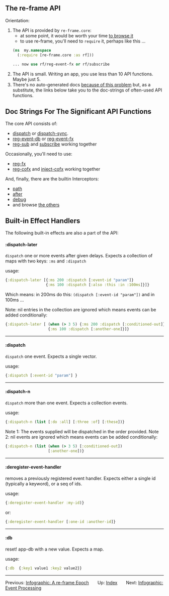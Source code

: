 ## The re-frame API

Orientation:
  1. The API is provided by `re-frame.core`: 
     - at some point, it would be worth your time [to browse it](/src/re_frame/core.cljc)
     - to use re-frame, you'll need to `require` it, perhaps like this ...
     ```clj
     (ns  my.namespace
       (:require [re-frame.core :as rf]))
                 
     ... now use rf/reg-event-fx or rf/subscribe
     ```
  2. The API is small. Writing an app, you use less than 10 API functions. Maybe just 5.
  3. There's no auto-generated docs [because of this problem](/src/re_frame/core.cljc#L23-L36) 
     but, as a substitute, 
     the links below take you to the doc-strings of often-used API functions.

## Doc Strings For The Significant API Functions 

The core API consists of: 
  - [dispatch](/src/re_frame/router.cljc#L229-L239) or [dispatch-sync](/src/re_frame/router.cljc#L247-L259).
  - [reg-event-db](/src/re_frame/core.cljc#L71-L80) or [reg-event-fx](/src/re_frame/core.cljc#L87-L97) 
  - [reg-sub](/src/re_frame/subs.cljc#L176-L261) and [subscribe](/src/re_frame/subs.cljc#L67-L107) working together

Occasionally, you'll need to use:  
  - [reg-fx](/src/re_frame/fx.cljc#L17-L40)
  - [reg-cofx](/src/re_frame/cofx.cljc#L14-L22) and [inject-cofx](/src/re_frame/cofx.cljc#L29-L80) working together
     
And, finally, there are the builtin Interceptors:
  - [path](/src/re_frame/std_interceptors.cljc#L152-L176)
  - [after](/src/re_frame/std_interceptors.cljc#L295-L316)
  - [debug](/src/re_frame/std_interceptors.cljc#L13-L38)
  - and browse [the others](/src/re_frame/std_interceptors.cljc)
  

## Built-in Effect Handlers

The following built-in effects are also a part of the API:  

#### :dispatch-later

`dispatch` one or more events after given delays. Expects a collection
of maps with two keys: `:ms` and `:dispatch`

usage:
```clj
{:dispatch-later [{:ms 200 :dispatch [:event-id "param"]}    
                  {:ms 100 :dispatch [:also :this :in :100ms]}]}
```

Which means: in 200ms do this: `(dispatch [:event-id "param"])` and in 100ms ...

Note: nil entries in the collection are ignored which means events can be added
conditionally:

```clj
{:dispatch-later [ (when (> 3 5) {:ms 200 :dispatch [:conditioned-out]})
                   {:ms 100 :dispatch [:another-one]}]}
```

*** 

#### :dispatch

`dispatch` one event. Expects a single vector.

usage:
```clj
{:dispatch [:event-id "param"] }
```

***
 
#### :dispatch-n

`dispatch` more than one event. Expects a collection events. 

usage:
```clj
{:dispatch-n (list [:do :all] [:three :of] [:these])}
```
Note 1: The events supplied will be dispatched in the order provided.
Note 2: nil events are ignored which means events can be added
conditionally:
```clj
{:dispatch-n (list (when (> 3 5) [:conditioned-out])
                   [:another-one])}
```

*** 
#### :deregister-event-handler

removes a previously registered event handler. Expects either a single id
(typically a keyword), or a seq of ids.

usage:
```clj
{:deregister-event-handler :my-id)}
```
or:
```clj
{:deregister-event-handler [:one-id :another-id]}
```
*** 
#### :db

reset! app-db with a new value. Expects a map. 

usage:
```clj
{:db  {:key1 value1 :key2 value2}}
```

*** 

Previous:  [Infographic: A re-frame Epoch](AnEpoch.md)&nbsp;&nbsp;&nbsp;&nbsp;&nbsp;&nbsp;
Up:  [Index](README.md)&nbsp;&nbsp;&nbsp;&nbsp;&nbsp;&nbsp;
Next: [Infographic: Event Processing](EventHandlingInfographic.md)&nbsp;&nbsp;&nbsp;&nbsp;&nbsp;&nbsp;


<!-- START doctoc generated TOC please keep comment here to allow auto update -->
<!-- DON'T EDIT THIS SECTION, INSTEAD RE-RUN doctoc TO UPDATE -->
<!-- END doctoc generated TOC please keep comment here to allow auto update -->
